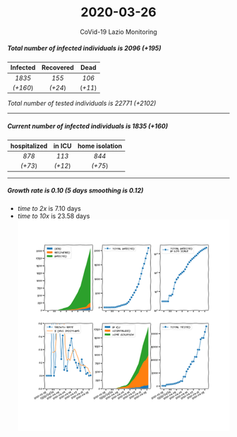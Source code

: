 <div align='center'>

# 2020-03-26
CoVid-19 Lazio Monitoring
</div>

##### Total number of infected individuals is 2096 (+195)
Infected | Recovered | Dead
:---: | :---: | :---:
*1835* | *155* | *106*
*(+160*) | *(+24*) | (*+11*)

*Total number of tested individuals is 22771 (+2102)*
***
##### Current number of infected individuals is 1835 (+160)
hospitalized | in ICU | home isolation
:---: | :---: | :---:
*878* |*113* |*844*
*(+73*) |*(+12*) |*(+75*)
***
##### Growth rate is 0.10 (5 days smoothing is 0.12)
- *time to 2x* is 7.10 days
- *time to 10x* is 23.58 days
![stats][stats]

[stats]: stats_Lazio.png

